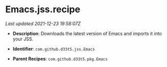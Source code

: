 # Emacs.jss.recipe

_Last updated 2021-12-23 19:58:07Z_

- **Description**: Downloads the latest version of Emacs and imports it into your JSS.

- **Identifier**: `com.github.d33t5.jss.Emacs`

- **Parent Recipes**: `com.github.d33t5.pkg.Emacs`